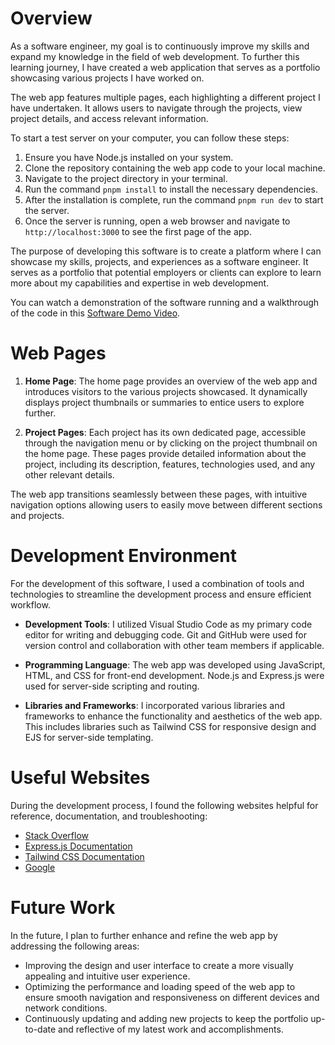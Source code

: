# Overview

As a software engineer, my goal is to continuously improve my skills and expand my knowledge in the field of web development. To further this learning journey, I have created a web application that serves as a portfolio showcasing various projects I have worked on.

The web app features multiple pages, each highlighting a different project I have undertaken. It allows users to navigate through the projects, view project details, and access relevant information.

To start a test server on your computer, you can follow these steps:

1. Ensure you have Node.js installed on your system.
2. Clone the repository containing the web app code to your local machine.
3. Navigate to the project directory in your terminal.
4. Run the command `pnpm install` to install the necessary dependencies.
5. After the installation is complete, run the command `pnpm run dev` to start the server.
6. Once the server is running, open a web browser and navigate to `http://localhost:3000` to see the first page of the app.

The purpose of developing this software is to create a platform where I can showcase my skills, projects, and experiences as a software engineer. It serves as a portfolio that potential employers or clients can explore to learn more about my capabilities and expertise in web development.

You can watch a demonstration of the software running and a walkthrough of the code in this [Software Demo Video](http://youtube.link.goes.here).

# Web Pages

1. **Home Page**: The home page provides an overview of the web app and introduces visitors to the various projects showcased. It dynamically displays project thumbnails or summaries to entice users to explore further.

2. **Project Pages**: Each project has its own dedicated page, accessible through the navigation menu or by clicking on the project thumbnail on the home page. These pages provide detailed information about the project, including its description, features, technologies used, and any other relevant details.

The web app transitions seamlessly between these pages, with intuitive navigation options allowing users to easily move between different sections and projects.

# Development Environment

For the development of this software, I used a combination of tools and technologies to streamline the development process and ensure efficient workflow.

- **Development Tools**: I utilized Visual Studio Code as my primary code editor for writing and debugging code. Git and GitHub were used for version control and collaboration with other team members if applicable.
- **Programming Language**: The web app was developed using JavaScript, HTML, and CSS for front-end development. Node.js and Express.js were used for server-side scripting and routing.

- **Libraries and Frameworks**: I incorporated various libraries and frameworks to enhance the functionality and aesthetics of the web app. This includes libraries such as Tailwind CSS for responsive design and EJS for server-side templating.

# Useful Websites

During the development process, I found the following websites helpful for reference, documentation, and troubleshooting:

- [Stack Overflow](https://stackoverflow.com/)
- [Express.js Documentation](https://expressjs.com/)
- [Tailwind CSS Documentation](https://tailwindcss.com/docs/installation)
- [Google](https://google.com)

# Future Work

In the future, I plan to further enhance and refine the web app by addressing the following areas:

- Improving the design and user interface to create a more visually appealing and intuitive user experience.
- Optimizing the performance and loading speed of the web app to ensure smooth navigation and responsiveness on different devices and network conditions.
- Continuously updating and adding new projects to keep the portfolio up-to-date and reflective of my latest work and accomplishments.
